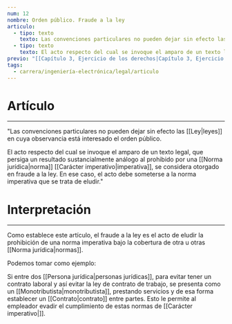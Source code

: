 ```yaml
---
num: 12
nombre: Orden público. Fraude a la ley
articulo:
  - tipo: texto
    texto: Las convenciones particulares no pueden dejar sin efecto las leyes en cuya observancia está interesado el orden público.
  - tipo: texto
    texto: El acto respecto del cual se invoque el amparo de un texto legal, que persiga un resultado sustancialmente análogo al prohibido por una norma imperativa, se considera otorgado en fraude a la ley. En ese caso, el acto debe someterse a la norma imperativa que se trata de eludir.
previo: "[[Capítulo 3, Ejercicio de los derechos|Capítulo 3, Ejercicio de los derechos]]"
tags:
  - carrera/ingeniería-electrónica/legal/articulo
---
```

# Artículo
---
"Las convenciones particulares no pueden dejar sin efecto las [[Ley|leyes]] en cuya observancia está interesado el orden público.  
  
El acto respecto del cual se invoque el amparo de un texto legal, que persiga un resultado sustancialmente análogo al prohibido por una [[Norma jurídica|norma]] [[Carácter imperativo|imperativa]], se considera otorgado en fraude a la ley. En ese caso, el acto debe someterse a la norma imperativa que se trata de eludir."

# Interpretación
---
Como establece este artículo, el fraude a la ley es el acto de eludir la prohibición de una norma imperativa bajo la cobertura de otra u otras [[Norma jurídica|normas]].

Podemos tomar como ejemplo:

Si entre dos [[Persona jurídica|personas jurídicas]], para evitar tener un contrato laboral y así evitar la ley de contrato de trabajo, se presenta como un [[Monotributista|monotributista]], prestando servicios y de esa forma establecer un [[Contrato|contrato]] entre partes. Esto le permite al empleador evadir el cumplimiento de estas normas de [[Carácter imperativo|]].